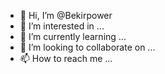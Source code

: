 - 👋 Hi, I’m @Bekirpower
- 👀 I’m interested in ...
- 🌱 I’m currently learning ...
- 💞️ I’m looking to collaborate on ...
- 📫 How to reach me ...

<!---
Bekirpower/Bekirpower is a ✨ special ✨ repository because its `README.md` (this file) appears on your GitHub profile.
You can click the Preview link to take a look at your changes.
--->
